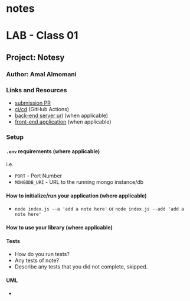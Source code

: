 # notes

# LAB - Class 01

## Project: Notesy


### Author: Amal Almomani

### Links and Resources

- [submission PR](https://github.com/amal-401-advanced-javascript/notes/pull/1)
- [ci/cd](http://xyz.com) (GitHub Actions)
- [back-end server url](http://xyz.com) (when applicable)
- [front-end application](http://xyz.com) (when applicable)

### Setup

#### `.env` requirements (where applicable)

i.e.

- `PORT` - Port Number
- `MONGODB_URI` - URL to the running mongo instance/db

#### How to initialize/run your application (where applicable)

- `node index.js --a 'add a note here'` or `node index.js --add 'add a note here'`

#### How to use your library (where applicable)

#### Tests

- How do you run tests?
- Any tests of note?
- Describe any tests that you did not complete, skipped.

#### UML

- 
